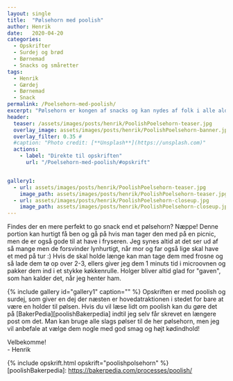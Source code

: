 ```yaml
---
layout: single
title:  "Pølsehorn med poolish"
author: Henrik
date:   2020-04-20
categories:
  - Opskrifter   
  - Surdej og brød
  - Børnemad
  - Snacks og småretter
tags: 
  - Henrik
  - Gærdej 
  - Børnemad
  - Snack
permalink: /Poelsehorn-med-poolish/
excerpt: "Pølsehorn er kongen af snacks og kan nydes af folk i alle aldrer. Med opskriften her er brødet ikke bare en holder til pølsen men meget meget mere"
header:
  teaser: /assets/images/posts/henrik/PoolishPoelsehorn-teaser.jpg
  overlay_image: assets/images/posts/henrik/PoolishPoelsehorn-banner.jpg
  overlay_filter: 0.35 # 
  #caption: "Photo credit: [**Unsplash**](https://unsplash.com)"
  actions:
    - label: "Direkte til opskriften"
      url: "/Poelsehorn-med-poolish/#opskrift"


gallery1:
  - url: assets/images/posts/henrik/PoolishPoelsehorn-teaser.jpg
    image_path: assets/images/posts/henrik/PoolishPoelsehorn-teaser.jpg
  - url: assets/images/posts/henrik/PoolishPoelsehorn-closeup.jpg
    image_path: assets/images/posts/henrik/PoolishPoelsehorn-closeup.jpg
---
```

Findes der en mere perfekt to go snack end et pølsehorn? Næppe! Denne portion kan hurtigt få ben og gå på hvis man tager den med på en picnic, men de er også gode til at have i fryseren. Jeg synes altid at det ser ud af så mange men de forsvinder lynhurtigt, når mor og far også lige skal have et med på tur :) Hvis de skal holde længe kan man tage dem med frosne og så lade dem tø op over 2-3, ellers giver jeg dem 1 minuts tid i microovnen og pakker dem ind i et stykke køkkenrulle. Holger bliver altid glad for "gaven", som han kalder det, når jeg henter ham.

{% include gallery id="gallery1"  caption="" %}
Opskriften er med poolish og surdej, som giver en dej der næsten er hovedatraktionen i stedet for bare at være en holder til pølsen. Hvis du vil læse lidt om poolish kan du gøre det på [BakerPedia][poolishBakerpedia] indtil jeg selv får skrevet en længere post om det. Man kan bruge alle slags pølser til de her pølsehorn, men jeg vil anbefale at vælge dem nogle med god smag og højt kødindhold!

Velbekomme!  
\- Henrik 

{% include opskrift.html opskrift="poolishpolsehorn" %}
[poolishBakerpedia]: https://bakerpedia.com/processes/poolish/